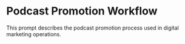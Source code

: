 # Podcast Promotion Workflow

This prompt describes the podcast promotion process used in digital marketing operations.
